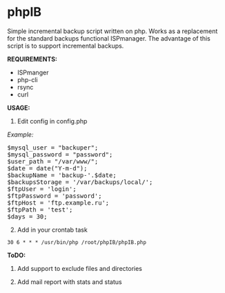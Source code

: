 phpIB
=====

Simple incremental backup script written on php.
Works as a replacement for the standard backups functional ISPmanager.
The advantage of this script is to support incremental backups.

**REQUIREMENTS:**
- ISPmanger
- php-cli
- rsync
- curl

**USAGE:**

1. Edit config in config.php


*Example:*

<pre>
$mysql_user = "backuper";
$mysql_password = "password";
$user_path = "/var/www/";
$date = date("Y-m-d");
$backupName = 'backup-'.$date;
$backupsStorage = '/var/backups/local/';
$ftpUser = 'login';
$ftpPassword = 'password';
$ftpHost = 'ftp.example.ru';
$ftpPath = 'test';
$days = 30;
</pre>

2. Add in your crontab task

``
30 6 * * * /usr/bin/php /root/phpIB/phpIB.php
``

**ToDO:**

1. Add support to exclude files and directories

2. Add mail report with stats and status
